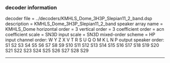 
### decoder information 
decoder file = ../decoders/KMHLS_Dome_3H3P_Slepian11_2_band.dsp
description = KMHLS_Dome_3H3P_Slepian11_2_band
speaker array name = KMHLS_Dome
horizontal order   = 3
vertical order     = 3
coefficient order  = acn
coefficient scale  = SN3D
input scale        = SN3D
mixed-order scheme = HP
input channel order: W Y Z X V T R S U Q O M K L N P 
output speaker order: S1 S2 S3 S4 S5 S6 S7 S8 S9 S10 S11 S12 S13 S14 S15 S16 S17 S18 S19 S20 S21 S22 S23 S24 S25 S26 S27 S28 S29 

---

